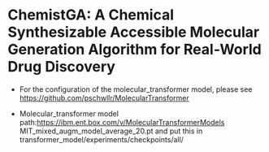 # ChemistGA: A Chemical Synthesizable Accessible Molecular Generation Algorithm for Real-World Drug Discovery



- For the configuration of the molecular_transformer model, please see https://github.com/pschwllr/MolecularTransformer  



- Molecular_transformer model path:https://ibm.ent.box.com/v/MolecularTransformerModels MIT_mixed_augm_model_average_20.pt and put this in transformer_model/experiments/checkpoints/all/
